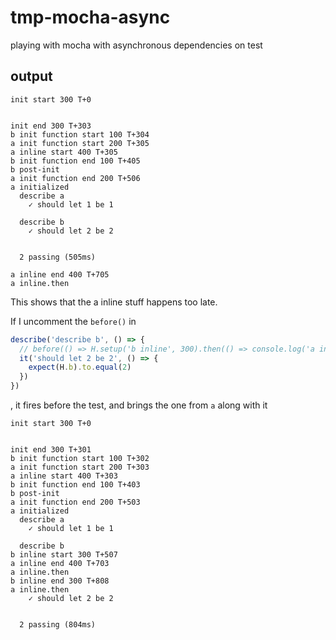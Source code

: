 # tmp-mocha-async
playing with mocha with asynchronous dependencies on test

## output
```
init start 300 T+0


init end 300 T+303
b init function start 100 T+304
a init function start 200 T+305
a inline start 400 T+305
b init function end 100 T+405
b post-init
a init function end 200 T+506
a initialized
  describe a
    ✓ should let 1 be 1

  describe b
    ✓ should let 2 be 2


  2 passing (505ms)

a inline end 400 T+705
a inline.then
```
This shows that the a inline stuff happens too late.

If I uncomment the `before()` in
``` js
describe('describe b', () => {
  // before(() => H.setup('b inline', 300).then(() => console.log('a inline.then')))
  it('should let 2 be 2', () => {
    expect(H.b).to.equal(2)
  })
})
```
, it fires before the test, and brings the one from `a` along with it
```
init start 300 T+0


init end 300 T+301
b init function start 100 T+302
a init function start 200 T+303
a inline start 400 T+303
b init function end 100 T+403
b post-init
a init function end 200 T+503
a initialized
  describe a
    ✓ should let 1 be 1

  describe b
b inline start 300 T+507
a inline end 400 T+703
a inline.then
b inline end 300 T+808
a inline.then
    ✓ should let 2 be 2


  2 passing (804ms)
```
